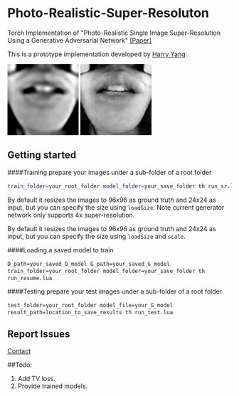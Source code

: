 # Photo-Realistic-Super-Resoluton
Torch Implementation of "Photo-Realistic Single Image Super-Resolution Using a Generative Adversarial Network"
[[Paper]](https://arxiv.org/pdf/1609.04802)

This is a prototype implementation developed by [Harry Yang](https://scholar.google.com/citations?user=jpIFgToAAAAJ&hl=en&authuser=3). 

<img src='pics/input.png' width=160> <img src='pics/output.png' width=160>

## Getting started

####Training
prepare your images under a sub-folder of a root folder
``` bash
train_folder=your_root_folder model_folder=your_save_folder th run_sr.lua 
```

By default it resizes the images to 96x96 as ground truth and 24x24 as input, but you can specify the size using `loadSize`. Note current generator network only supports 4x super-resolution.

By default it resizes the images to 96x96 as ground truth and 24x24 as input, but you can specify the size using `loadSize` and `scale`.


####Loading a saved model to train
```
D_path=your_saved_D_model G_path=your_saved_G_model train_folder=your_root_folder model_folder=your_save_folder th run_resume.lua
```

####Testing
prepare your test images under a sub-folder of a root folder
```
test_folder=your_root_folder model_file=your_G_model result_path=location_to_save_results th run_test.lua
```

## Report Issues
[Contact](mailto:harryyang.hk@gmail.com)

##Todo:

1. Add TV loss.
2. Provide trained models.
